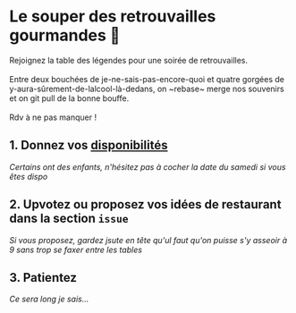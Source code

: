 Le souper des retrouvailles gourmandes 🍗 
=

Rejoignez la table des légendes pour une soirée de retrouvailles. 
<br><br>Entre deux bouchées de je-ne-sais-pas-encore-quoi et quatre gorgées de y-aura-sûrement-de-lalcool-là-dedans, on ~rebase~ merge nos souvenirs et on git pull de la bonne bouffe. 
<br><br>
Rdv à ne pas manquer !

## 1. Donnez vos [disponibilités](https://framadate.org/IpZjcJfyAGnBcqAu)
*Certains ont des enfants, n'hésitez pas à cocher la date du samedi si vous êtes dispo*

## 2. Upvotez ou proposez vos idées de restaurant dans la section `issue`
*Si vous proposez, gardez jsute en tête qu'ul faut qu'on puisse s'y asseoir à 9 sans trop se faxer entre les tables*

## 3. Patientez
*Ce sera long je sais...*

